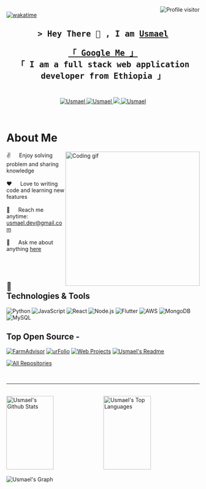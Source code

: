 
<!-- <img align="top" alt="Coding" width="700" src="https://user-images.githubusercontent.com/95717548/212018024-8bfa3eea-89dc-4a4a-8373-cc4d526fe6ba.png"/> -->

<a href="https://komarev.com/ghpvc/?username=Usmaelabdureman">
  <img align="right" src="https://komarev.com/ghpvc/?username=Usmaelabdureman&label=Visitors&color=0e75b6&style=flat" alt="Profile visitor" />
</a>

[![wakatime](https://wakatime.com/badge/user/52814bd1-12b0-4349-bf0e-52bd603dc60e.svg)](https://wakatime.com/@52814bd1-12b0-4349-bf0e-52bd603dc60e)



<!--  <span align="center">
  <a href="https://github.com/Usmaelabdureman"><img src="https://readme-typing-svg.herokuapp.com/?lines=Self%20Taught%20Programmer;Front%20End%20Developer;3+%2B%20years%20of%20coding%20experience;Always%20learning%20new%20things&center=true&width=380&height=30"></a>
</span> -->

<h2 align="center"> 
  <p align="center" >
        <samp>&gt; Hey There 👋 , I am
                <b><a target="_blank" href="https://usmael.live">Usmael </a></b>
        </samp>  
</p>
  <samp>
    <a href="https://www.google.com/search?q=Usmael+Abdurhaman+on+google">「 Google Me 」</a>
    <br>
    「 I am a full stack web application developer from <b>Ethiopia</b> 」
    <br>
    <br>
  </samp>
</h2>


<!-- my social -->

<p align="center">
 <a href="https://usmael.live" target="blank">
  <img src="https://img.shields.io/badge/Website-DC143C?style=for-the-badge&logo=medium&logoColor=white" alt="Usmael" />
 </a>
 <a href="https://linkedin.com/in/usmael-lkdn" target="_blank">
  <img src="https://img.shields.io/badge/LinkedIn-0077B5?style=for-the-badge&logo=linkedin&logoColor=white" alt="Usmael"/>
 </a>

 <a href="https://twitter.com/abduremanUsmael" target="_blank">
  <img src="https://img.shields.io/badge/Twitter-1DA1F2?style=for-the-badge&logo=twitter&logoColor=white" />
 </a>
 <a href="https://instagram.com/esmizth" target="_blank">
  <img src="https://img.shields.io/badge/Instagram-fe4164?style=for-the-badge&logo=instagram&logoColor=white" alt="Usmael" />
 </a> 
<!-- <a href="https://facebook.com/alsiam.dev" target="_blank">
  <img src="https://img.shields.io/badge/Facebook-20BEFF?&style=for-the-badge&logo=facebook&logoColor=white" alt="alsiam"  />
  </a> -->
</p>
<br />

# About Me
<p>
 <img align="right" width="350" src="/assets/programmer.gif" alt="Coding gif" />
  
 ✌️ &emsp; Enjoy solving problem  and sharing knowledge <br/><br/>
 ❤️ &emsp; Love to writing code and learning new features<br/><br/>
 📧 &emsp; Reach me anytime: usmael.dev@gmail.com<br/><br/>
 💬 &emsp; Ask me about anything [here](https://github.com/Usmaelabdureman/Usmaelabdureman/issues)

</p>

<br/>
<br/>
 
## 🔧 Technologies & Tools
![Python](https://img.shields.io/badge/-Python-3776AB?style=flat&logo=python&logoColor=white)
![JavaScript](https://img.shields.io/badge/-JavaScript-F7DF1E?style=flat&logo=javascript&logoColor=black)
![React](https://img.shields.io/badge/-React-61DAFB?style=flat&logo=react&logoColor=white)
![Node.js](https://img.shields.io/badge/-Node.js-339933?style=flat&logo=node.js&logoColor=white)
![Flutter](https://img.shields.io/badge/-Flutter-02569B?style=flat&logo=flutter&logoColor=white)
![AWS](https://img.shields.io/badge/-AWS-232F3E?style=flat&logo=amazon-aws&logoColor=white)
![MongoDB](https://img.shields.io/badge/-MongoDB-47A248?style=flat&logo=mongodb&logoColor=white)
![MySQL](https://img.shields.io/badge/-MySQL-4479A1?style=flat&logo=mysql&logoColor=white)


## Top Open Source -
[![FarmAdvisor](https://github-readme-stats.vercel.app/api/pin/?username=Usmaelabdureman&repo=FarmAdvisor&border_color=7F3FBF&bg_color=0D1117&title_color=C9D1D9&text_color=8B949E&icon_color=7F3FBF)](https://github.com/Usmaelabdureman/FarmAdvisor)
[![urFolio](https://github-readme-stats.vercel.app/api/pin/?username=Usmaelabdureman&repo=advanced-react-assignment&border_color=7F3FBF&bg_color=0D1117&title_color=C9D1D9&text_color=8B949E&icon_color=7F3FBF)](https://github.com/Usmaelabdureman/advanced-react-assignment)
[![Web Projects](https://github-readme-stats.vercel.app/api/pin/?username=Usmaelabdureman&repo=hate-speech-api&border_color=7F3FBF&bg_color=0D1117&title_color=C9D1D9&text_color=8B949E&icon_color=7F3FBF)](https://github.com/Usmaelabdureman/hate-speech-api)
[![Usmael's Readme](https://github-readme-stats.vercel.app/api/pin/?username=Usmaelabdureman&repo=Usmaelabdureman&border_color=7F3FBF&bg_color=0D1117&title_color=C9D1D9&text_color=8B949E&icon_color=7F3FBF)](https://github.com/Usmaelabdureman/Usmaelabdureman)

<p align="left">
  <a href="https://github.com/Usmaelabdureman?tab=repositories" target="_blank"><img alt="All Repositories" title="All Repositories" src="https://img.shields.io/badge/-All%20Repos-2962FF?style=for-the-badge&logo=koding&logoColor=white"/></a>
</p>

<br/>
<hr/>
<br/>
<!--
<p align="center">
  <a href="https://github.com/Usmaelabdureman">
    <img src="https://github-readme-streak-stats.herokuapp.com/?user=Usmaelabdureman&theme=radical&border=7F3FBF&background=0D1117" alt="Usmael's GitHub streak"/>
  </a>
</p> -->
<!--
<p align="center">
  <a href="https://github.com/Usmaelabdureman">
    <img src="https://github-profile-summary-cards.vercel.app/api/cards/profile-details?username=Usmaelabdureman&theme=radical" alt="Usmael's GitHub Contribution"/>
  </a>
</p> -->

<a> 
    <a href="https://github.com/Usmaelabdureman"><img alt="Usmael's Github Stats" src="https://denvercoder1-github-readme-stats.vercel.app/api?username=Usmaelabdureman&show_icons=true&count_private=true&theme=react&border_color=7F3FBF&bg_color=0D1117&title_color=F85D7F&icon_color=F8D866" height="192px" width="49.5%"/></a>
  <a href="https://github.com/Usmaelabdureman"><img alt="Usmael's Top Languages" src="https://denvercoder1-github-readme-stats.vercel.app/api/top-langs/?username=Usmaelabdureman&langs_count=8&layout=compact&theme=react&border_color=7F3FBF&bg_color=0D1117&title_color=F85D7F&icon_color=F8D866" height="192px" width="49.5%"/></a>
  <br/>
</a>


![Usmael's Graph](https://github-readme-activity-graph.vercel.app/graph?username=Usmaelabdureman&custom_title=Usmael%20's%20GitHub%20Activity%20Graph&bg_color=0D1117&color=7F3FBF&line=7F3FBF&point=7F3FBF&area_color=FFFFFF&title_color=FFFFFF&area=true)



<!-- <h3 align="left">Support:</h3> 
<p><a href="https://www.buymeacoffee.com/usmael"> <img align="left" src="https://cdn.buymeacoffee.com/buttons/v2/default-yellow.png" height="50" width="210" alt="https://www.buymeacoffee.com/usmael" /></a></p><br><br>

 <p>&nbsp;<img align="center" src="https://github-readme-stats.vercel.app/api?user=Usmaelabdureman&show_icons=true&locale=en" alt="usmaelabdureman" /></p> 
 <p>
  <a href="https://vaunt.dev">
    <img src="https://api.vaunt.dev/v1/github/entities/Usmaelabdureman/contributions?format=svg&private=true" width="350" />
  </a>
</p>

<!--<p>
  <img decoding="async" loading="lazy" src="https://api.vaunt.dev/v1/github/entities/Usmaelabdureman/achievements?format=svg&limit=3" width="350" />
</p>
 <p><img align="start" src="https://github-readme-streak-stats.herokuapp.com/?user=Usmaelabdureman&" alt="usmaelabdureman" /></p>


![GitHub User's stars](https://img.shields.io/github/stars/Usmaelabdureman?style=flat-square) </p> -->
